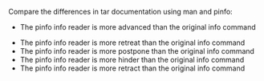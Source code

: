 Compare the differences in tar documentation using man and pinfo:
+ The pinfo info reader is more advanced than the original info command
* The pinfo info reader is more retreat than the original info command
* The pinfo info reader is more postpone than the original info command
* The pinfo info reader is more hinder than the original info command
* The pinfo info reader is more retract than the original info command
